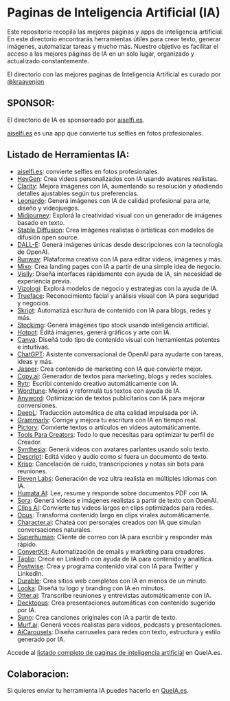 # Paginas de Inteligencia Artificial (IA)

Este repositorio recopila las mejores páginas y apps de inteligencia artificial. En este directorio encontrarás herramientas útiles para crear texto, generar imágenes, automatizar tareas y mucho más.  Nuestro objetivo es facilitar el acceso a las mejores páginas de IA en un solo lugar, organizado y actualizado constantemente. 


El directorio con las mejores paginas de Inteligencia Artificial es curado por [@kraayenjon](https://github.com/kraayenjon)


## SPONSOR:
El directorio de IA es sponsoreado por [aiselfi.es](https://aiselfi.es).

[aiselfi.es](https://aiselfi.es) es una app que convierte tus selfies en fotos profesionales. 

## Listado de Herramientas IA:

- [aiselfi.es](https://aiselfi.es): convierte selfies en fotos profesionales.
- [HeyGen](https://heygen.com/?sid=rewardful&via=appsia): Crea videos personalizados con IA usando avatares realistas.
- [Clarity](https://clarityai.co/?via=webaleatoria): Mejora imágenes con IA, aumentando su resolución y añadiendo detalles ajustables según tus preferencias.
- [Leonardo](https://leonardo.ai): Generá imágenes con IA de calidad profesional para arte, diseño y videojuegos.
- [Midjourney](https://midjourney.com): Explorá la creatividad visual con un generador de imágenes basado en texto.
- [Stable Diffusion](https://stablediffusionweb.com): Crea imágenes realistas o artísticas con modelos de difusión open source.
- [DALL-E](https://openai.com/dall-e): Generá imágenes únicas desde descripciones con la tecnología de OpenAI.
- [Runway](https://runwayml.com): Plataforma creativa con IA para editar videos, imágenes y más.
- [Mixo](https://mixo.io): Crea landing pages con IA a partir de una simple idea de negocio.
- [Visily](https://www.visily.ai): Diseñá interfaces rápidamente con ayuda de IA, sin necesidad de experiencia previa.
- [Vizologi](https://www.vizologi.com): Explorá modelos de negocio y estrategias con la ayuda de IA.
- [Trueface](https://www.trueface.ai): Reconocimiento facial y análisis visual con IA para seguridad y negocios.
- [Skript](https://skript.ai): Automatizá escritura de contenido con IA para blogs, redes y más.
- [Stockimg](https://stockimg.ai): Generá imágenes tipo stock usando inteligencia artificial.
- [Hotpot](https://hotpot.ai): Editá imágenes, generá gráficos y arte con IA.
- [Canva](https://www.canva.com): Diseñá todo tipo de contenido visual con herramientas potentes e intuitivas.
- [ChatGPT](https://chat.openai.com): Asistente conversacional de OpenAI para ayudarte con tareas, ideas y más.
- [Jasper](https://www.jasper.ai): Crea contenido de marketing con IA que convierte mejor.
- [Copy.ai](https://www.copy.ai): Generador de textos para marketing, blogs y redes sociales.
- [Rytr](https://rytr.me): Escribí contenido creativo automáticamente con IA.
- [Wordtune](https://www.wordtune.com): Mejorá y reformulá tus textos con ayuda de IA.
- [Anyword](https://anyword.com): Optimización de textos publicitarios con IA para mejorar conversiones.
- [DeepL](https://www.deepl.com): Traducción automática de alta calidad impulsada por IA.
- [Grammarly](https://www.grammarly.com): Corrige y mejora tu escritura con IA en tiempo real.
- [Pictory](https://pictory.ai): Convierte textos o artículos en videos automáticamente.
- [Tools Para Creators](https://toolsparacreators.com): Todo lo que necesitas para optimizar tu perfil de Creador.
- [Synthesia](https://www.synthesia.io): Generá videos con avatares parlantes usando solo texto.
- [Descript](https://www.descript.com): Editá video y audio como si fuera un documento de texto.
- [Krisp](https://krisp.ai): Cancelación de ruido, transcripciones y notas sin bots para reuniones.
- [Eleven Labs](https://elevenlabs.io): Generación de voz ultra realista en múltiples idiomas con IA.
- [Humata AI](https://www.humata.ai): Lee, resume y responde sobre documentos PDF con IA.
- [Sora](https://openai.com/sora): Generá videos e imágenes realistas a partir de texto con OpenAI.
- [Clips AI](https://www.clipsai.com): Convierte tus videos largos en clips optimizados para redes.
- [Opus](https://www.opus.pro): Transformá contenido largo en clips virales automáticamente.
- [Character.ai](https://character.ai): Chateá con personajes creados con IA que simulan conversaciones naturales.
- [Superhuman](https://superhuman.com): Cliente de correo con IA para escribir y responder más rápido.
- [ConvertKit](https://convertkit.com): Automatización de emails y marketing para creadores.
- [Taplio](https://taplio.com): Crecé en LinkedIn con ayuda de IA para contenido y analítica.
- [Postwise](https://postwise.ai): Crea y programa contenido viral con IA para Twitter y LinkedIn.
- [Durable](https://durable.co): Crea sitios web completos con IA en menos de un minuto.
- [Looka](https://looka.com): Diseñá tu logo y branding con IA en minutos.
- [Otter.ai](https://otter.ai): Transcribe reuniones y entrevistas automáticamente con IA.
- [Decktopus](https://www.decktopus.com): Crea presentaciones automáticas con contenido sugerido por IA.
- [Suno](https://www.suno.ai): Crea canciones originales con IA a partir de texto.
- [Murf.ai](https://murf.ai): Generá voces realistas para videos, podcasts y presentaciones.
- [AiCarousels](https://www.aicarousels.com): Diseña carruseles para redes con texto, estructura y estilo generado por IA.

Accede al [listado completo de paginas de inteligencia artificial](https://queia.es/paginas-de-inteligencia-artificial) en QueIA.es.

## Colaboracion:
Si quieres enviar tu herramienta IA puedes hacerlo en [QueIA.es](https://queia.es/paginas-de-inteligencia-artificial).
